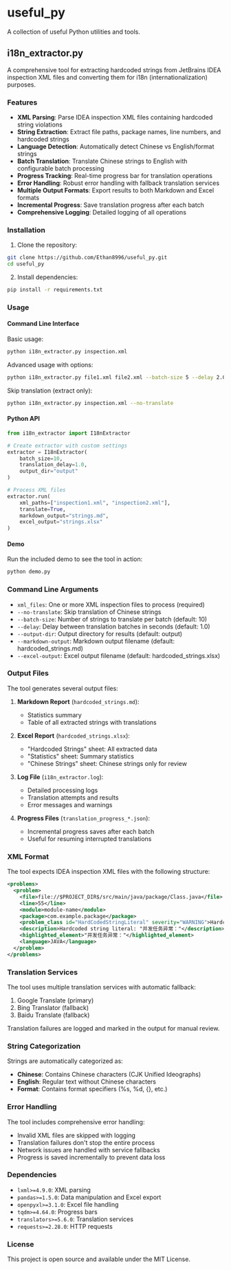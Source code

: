 # useful_py

A collection of useful Python utilities and tools.

## i18n_extractor.py

A comprehensive tool for extracting hardcoded strings from JetBrains IDEA inspection XML files and converting them for i18n (internationalization) purposes.

### Features

- **XML Parsing**: Parse IDEA inspection XML files containing hardcoded string violations
- **String Extraction**: Extract file paths, package names, line numbers, and hardcoded strings
- **Language Detection**: Automatically detect Chinese vs English/format strings
- **Batch Translation**: Translate Chinese strings to English with configurable batch processing
- **Progress Tracking**: Real-time progress bar for translation operations
- **Error Handling**: Robust error handling with fallback translation services
- **Multiple Output Formats**: Export results to both Markdown and Excel formats
- **Incremental Progress**: Save translation progress after each batch
- **Comprehensive Logging**: Detailed logging of all operations

### Installation

1. Clone the repository:
```bash
git clone https://github.com/Ethan8996/useful_py.git
cd useful_py
```

2. Install dependencies:
```bash
pip install -r requirements.txt
```

### Usage

#### Command Line Interface

Basic usage:
```bash
python i18n_extractor.py inspection.xml
```

Advanced usage with options:
```bash
python i18n_extractor.py file1.xml file2.xml --batch-size 5 --delay 2.0 --output-dir ./results
```

Skip translation (extract only):
```bash
python i18n_extractor.py inspection.xml --no-translate
```

#### Python API

```python
from i18n_extractor import I18nExtractor

# Create extractor with custom settings
extractor = I18nExtractor(
    batch_size=10,
    translation_delay=1.0,
    output_dir="output"
)

# Process XML files
extractor.run(
    xml_paths=["inspection1.xml", "inspection2.xml"],
    translate=True,
    markdown_output="strings.md",
    excel_output="strings.xlsx"
)
```

#### Demo

Run the included demo to see the tool in action:
```bash
python demo.py
```

### Command Line Arguments

- `xml_files`: One or more XML inspection files to process (required)
- `--no-translate`: Skip translation of Chinese strings
- `--batch-size`: Number of strings to translate per batch (default: 10)
- `--delay`: Delay between translation batches in seconds (default: 1.0)
- `--output-dir`: Output directory for results (default: output)
- `--markdown-output`: Markdown output filename (default: hardcoded_strings.md)
- `--excel-output`: Excel output filename (default: hardcoded_strings.xlsx)

### Output Files

The tool generates several output files:

1. **Markdown Report** (`hardcoded_strings.md`):
   - Statistics summary
   - Table of all extracted strings with translations

2. **Excel Report** (`hardcoded_strings.xlsx`):
   - "Hardcoded Strings" sheet: All extracted data
   - "Statistics" sheet: Summary statistics
   - "Chinese Strings" sheet: Chinese strings only for review

3. **Log File** (`i18n_extractor.log`):
   - Detailed processing logs
   - Translation attempts and results
   - Error messages and warnings

4. **Progress Files** (`translation_progress_*.json`):
   - Incremental progress saves after each batch
   - Useful for resuming interrupted translations

### XML Format

The tool expects IDEA inspection XML files with the following structure:

```xml
<problems>
  <problem>
    <file>file://$PROJECT_DIR$/src/main/java/package/Class.java</file>
    <line>55</line>
    <module>module-name</module>
    <package>com.example.package</package>
    <problem_class id="HardCodedStringLiteral" severity="WARNING">Hardcoded strings</problem_class>
    <description>Hardcoded string literal: "并发任务异常："</description>
    <highlighted_element>"并发任务异常："</highlighted_element>
    <language>JAVA</language>
  </problem>
</problems>
```

### Translation Services

The tool uses multiple translation services with automatic fallback:
1. Google Translate (primary)
2. Bing Translator (fallback)
3. Baidu Translate (fallback)

Translation failures are logged and marked in the output for manual review.

### String Categorization

Strings are automatically categorized as:
- **Chinese**: Contains Chinese characters (CJK Unified Ideographs)
- **English**: Regular text without Chinese characters
- **Format**: Contains format specifiers (%s, %d, {}, etc.)

### Error Handling

The tool includes comprehensive error handling:
- Invalid XML files are skipped with logging
- Translation failures don't stop the entire process
- Network issues are handled with service fallbacks
- Progress is saved incrementally to prevent data loss

### Dependencies

- `lxml>=4.9.0`: XML parsing
- `pandas>=1.5.0`: Data manipulation and Excel export
- `openpyxl>=3.1.0`: Excel file handling
- `tqdm>=4.64.0`: Progress bars
- `translators>=5.6.0`: Translation services
- `requests>=2.28.0`: HTTP requests

### License

This project is open source and available under the MIT License.
